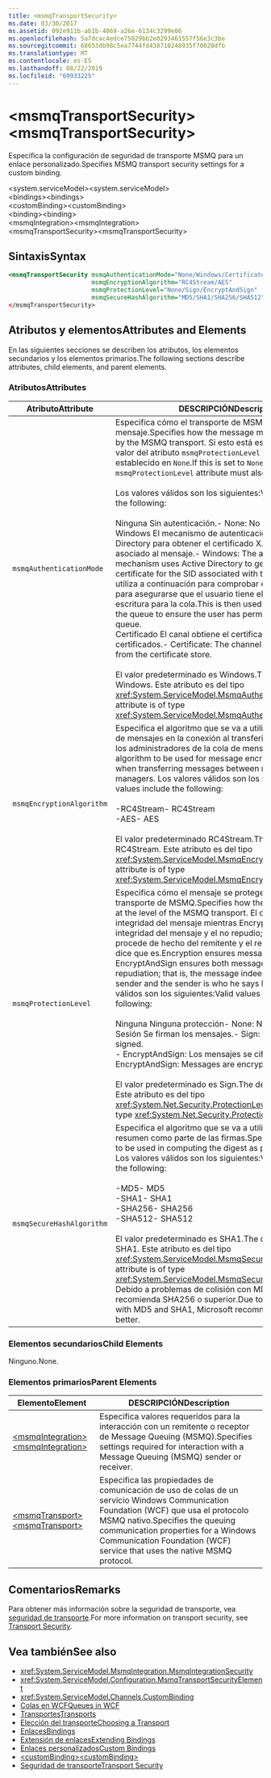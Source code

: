 ```yaml
---
title: <msmqTransportSecurity>
ms.date: 03/30/2017
ms.assetid: 092e911b-ab1b-4069-a26e-6134c3299e06
ms.openlocfilehash: 5a7dcac4edce75029bb2e0293461557f56e3c3be
ms.sourcegitcommit: 68653db98c5ea7744fd438710248935f70020dfb
ms.translationtype: MT
ms.contentlocale: es-ES
ms.lasthandoff: 08/22/2019
ms.locfileid: "69933225"
---
```

# <a name="msmqtransportsecurity"></a><span data-ttu-id="7aabe-101">\<msmqTransportSecurity></span><span class="sxs-lookup"><span data-stu-id="7aabe-101">\<msmqTransportSecurity></span></span>
<span data-ttu-id="7aabe-102">Especifica la configuración de seguridad de transporte MSMQ para un enlace personalizado.</span><span class="sxs-lookup"><span data-stu-id="7aabe-102">Specifies MSMQ transport security settings for a custom binding.</span></span>  
  
 <span data-ttu-id="7aabe-103">\<system.serviceModel></span><span class="sxs-lookup"><span data-stu-id="7aabe-103">\<system.serviceModel></span></span>  
<span data-ttu-id="7aabe-104">\<bindings></span><span class="sxs-lookup"><span data-stu-id="7aabe-104">\<bindings></span></span>  
<span data-ttu-id="7aabe-105">\<customBinding></span><span class="sxs-lookup"><span data-stu-id="7aabe-105">\<customBinding></span></span>  
<span data-ttu-id="7aabe-106">\<binding></span><span class="sxs-lookup"><span data-stu-id="7aabe-106">\<binding></span></span>  
<span data-ttu-id="7aabe-107">\<msmqIntegration></span><span class="sxs-lookup"><span data-stu-id="7aabe-107">\<msmqIntegration></span></span>  
<span data-ttu-id="7aabe-108">\<msmqTransportSecurity></span><span class="sxs-lookup"><span data-stu-id="7aabe-108">\<msmqTransportSecurity></span></span>  
  
## <a name="syntax"></a><span data-ttu-id="7aabe-109">Sintaxis</span><span class="sxs-lookup"><span data-stu-id="7aabe-109">Syntax</span></span>  
  
```xml  
<msmqTransportSecurity msmqAuthenticationMode="None/Windows/Certificate"
                       msmqEncryptionAlgorithm="RC4Stream/AES"
                       msmqProtectionLevel="None/Sign/EncryptAndSign"
                       msmqSecureHashAlgorithm="MD5/SHA1/SHA256/SHA512" />
</msmqTransportSecurity>
```  
  
## <a name="attributes-and-elements"></a><span data-ttu-id="7aabe-110">Atributos y elementos</span><span class="sxs-lookup"><span data-stu-id="7aabe-110">Attributes and Elements</span></span>  
 <span data-ttu-id="7aabe-111">En las siguientes secciones se describen los atributos, los elementos secundarios y los elementos primarios.</span><span class="sxs-lookup"><span data-stu-id="7aabe-111">The following sections describe attributes, child elements, and parent elements.</span></span>  
  
### <a name="attributes"></a><span data-ttu-id="7aabe-112">Atributos</span><span class="sxs-lookup"><span data-stu-id="7aabe-112">Attributes</span></span>  
  
|<span data-ttu-id="7aabe-113">Atributo</span><span class="sxs-lookup"><span data-stu-id="7aabe-113">Attribute</span></span>|<span data-ttu-id="7aabe-114">DESCRIPCIÓN</span><span class="sxs-lookup"><span data-stu-id="7aabe-114">Description</span></span>|  
|---------------|-----------------|  
|`msmqAuthenticationMode`|<span data-ttu-id="7aabe-115">Especifica cómo el transporte de MSMQ debe autenticar el mensaje.</span><span class="sxs-lookup"><span data-stu-id="7aabe-115">Specifies how the message must be authenticated by the MSMQ transport.</span></span> <span data-ttu-id="7aabe-116">Si esto está establecido en `None`, el valor del atributo `msmqProtectionLevel` también debe estar establecido en `None`.</span><span class="sxs-lookup"><span data-stu-id="7aabe-116">If this is set to `None`, the value of the `msmqProtectionLevel` attribute must also be set to `None`.</span></span><br /><br /> <span data-ttu-id="7aabe-117">Los valores válidos son los siguientes:</span><span class="sxs-lookup"><span data-stu-id="7aabe-117">Valid values include the following:</span></span><br /><br /> <span data-ttu-id="7aabe-118">Ninguna Sin autenticación.</span><span class="sxs-lookup"><span data-stu-id="7aabe-118">-   None: No authentication.</span></span><br /><span data-ttu-id="7aabe-119">Windows El mecanismo de autenticación utiliza Active Directory para obtener el certificado X. 509 para el SID asociado al mensaje.</span><span class="sxs-lookup"><span data-stu-id="7aabe-119">-   Windows: The authentication mechanism uses Active Directory to get the X.509 certificate for the SID associated with the message.</span></span> <span data-ttu-id="7aabe-120">Esto se utiliza a continuación para comprobar el ACL de la cola para asegurarse que el usuario tiene el permiso de escritura para la cola.</span><span class="sxs-lookup"><span data-stu-id="7aabe-120">This is then used to check the ACL of the queue to ensure the user has permission to write to the queue.</span></span><br /><span data-ttu-id="7aabe-121">Certificado El canal obtiene el certificado del almacén de certificados.</span><span class="sxs-lookup"><span data-stu-id="7aabe-121">-   Certificate: The channel gets the certificate from the certificate store.</span></span><br /><br /> <span data-ttu-id="7aabe-122">El valor predeterminado es Windows.</span><span class="sxs-lookup"><span data-stu-id="7aabe-122">The default value is Windows.</span></span> <span data-ttu-id="7aabe-123">Este atributo es del tipo <xref:System.ServiceModel.MsmqAuthenticationMode>.</span><span class="sxs-lookup"><span data-stu-id="7aabe-123">This attribute is of type <xref:System.ServiceModel.MsmqAuthenticationMode>.</span></span>|  
|`msmqEncryptionAlgorithm`|<span data-ttu-id="7aabe-124">Especifica el algoritmo que se va a utilizar para el cifrado de mensajes en la conexión al transferir los mensajes entre los administradores de la cola de mensajes.</span><span class="sxs-lookup"><span data-stu-id="7aabe-124">Specifies the algorithm to be used for message encryption on the wire when transferring messages between message queue managers.</span></span> <span data-ttu-id="7aabe-125">Los valores válidos son los siguientes:</span><span class="sxs-lookup"><span data-stu-id="7aabe-125">Valid values include the following:</span></span><br /><br /> <span data-ttu-id="7aabe-126">-RC4Stream</span><span class="sxs-lookup"><span data-stu-id="7aabe-126">-   RC4Stream</span></span><br /><span data-ttu-id="7aabe-127">-AES</span><span class="sxs-lookup"><span data-stu-id="7aabe-127">-   AES</span></span><br /><br /> <span data-ttu-id="7aabe-128">El valor predeterminado RC4Stream.</span><span class="sxs-lookup"><span data-stu-id="7aabe-128">The default value is RC4Stream.</span></span> <span data-ttu-id="7aabe-129">Este atributo es del tipo <xref:System.ServiceModel.MsmqEncryptionAlgorithm>.</span><span class="sxs-lookup"><span data-stu-id="7aabe-129">This attribute is of type <xref:System.ServiceModel.MsmqEncryptionAlgorithm>.</span></span>|  
|`msmqProtectionLevel`|<span data-ttu-id="7aabe-130">Especifica cómo el mensaje se protege en el nivel del transporte de MSMQ.</span><span class="sxs-lookup"><span data-stu-id="7aabe-130">Specifies how the message is secured at the level of the MSMQ transport.</span></span> <span data-ttu-id="7aabe-131">El cifrado asegura la integridad del mensaje mientras EncryptAndSign asegura la integridad del mensaje y el no repudio; es decir, el mensaje procede de hecho del remitente y el remitente es quien dice que es.</span><span class="sxs-lookup"><span data-stu-id="7aabe-131">Encryption ensures message integrity while EncryptAndSign ensures both message integrity and non-repudiation; that is, the message indeed comes from the sender and the sender is who he says he is.</span></span> <span data-ttu-id="7aabe-132">Los valores válidos son los siguientes:</span><span class="sxs-lookup"><span data-stu-id="7aabe-132">Valid values include the following:</span></span><br /><br /> <span data-ttu-id="7aabe-133">Ninguna Ninguna protección</span><span class="sxs-lookup"><span data-stu-id="7aabe-133">-   None: No protection.</span></span><br /><span data-ttu-id="7aabe-134">Sesión Se firman los mensajes.</span><span class="sxs-lookup"><span data-stu-id="7aabe-134">-   Sign: Messages are signed.</span></span><br /><span data-ttu-id="7aabe-135">-   EncryptAndSign: Los mensajes se cifran y firman.</span><span class="sxs-lookup"><span data-stu-id="7aabe-135">-   EncryptAndSign: Messages are encrypted and signed.</span></span><br /><br /> <span data-ttu-id="7aabe-136">El valor predeterminado es Sign.</span><span class="sxs-lookup"><span data-stu-id="7aabe-136">The default value is Sign.</span></span> <span data-ttu-id="7aabe-137">Este atributo es del tipo <xref:System.Net.Security.ProtectionLevel>.</span><span class="sxs-lookup"><span data-stu-id="7aabe-137">This attribute is of type <xref:System.Net.Security.ProtectionLevel>.</span></span>|  
|`msmqSecureHashAlgorithm`|<span data-ttu-id="7aabe-138">Especifica el algoritmo que se va a utilizar para calcular el resumen como parte de las firmas.</span><span class="sxs-lookup"><span data-stu-id="7aabe-138">Specifies the algorithm to be used in computing the digest as part of signatures.</span></span> <span data-ttu-id="7aabe-139">Los valores válidos son los siguientes:</span><span class="sxs-lookup"><span data-stu-id="7aabe-139">Valid values include the following:</span></span><br /><br /> <span data-ttu-id="7aabe-140">-MD5</span><span class="sxs-lookup"><span data-stu-id="7aabe-140">-   MD5</span></span><br /><span data-ttu-id="7aabe-141">-SHA1</span><span class="sxs-lookup"><span data-stu-id="7aabe-141">-   SHA1</span></span><br /><span data-ttu-id="7aabe-142">-SHA256</span><span class="sxs-lookup"><span data-stu-id="7aabe-142">-   SHA256</span></span><br /><span data-ttu-id="7aabe-143">-SHA512</span><span class="sxs-lookup"><span data-stu-id="7aabe-143">-   SHA512</span></span><br /><br /> <span data-ttu-id="7aabe-144">El valor predeterminado es SHA1.</span><span class="sxs-lookup"><span data-stu-id="7aabe-144">The default value is SHA1.</span></span> <span data-ttu-id="7aabe-145">Este atributo es del tipo <xref:System.ServiceModel.MsmqSecureHashAlgorithm>.</span><span class="sxs-lookup"><span data-stu-id="7aabe-145">This attribute is of type <xref:System.ServiceModel.MsmqSecureHashAlgorithm>.</span></span><br><span data-ttu-id="7aabe-146">Debido a problemas de colisión con MD5 y SHA1, Microsoft recomienda SHA256 o superior.</span><span class="sxs-lookup"><span data-stu-id="7aabe-146">Due to collision problems with MD5 and SHA1, Microsoft recommends SHA256 or better.</span></span>|  
  
### <a name="child-elements"></a><span data-ttu-id="7aabe-147">Elementos secundarios</span><span class="sxs-lookup"><span data-stu-id="7aabe-147">Child Elements</span></span>  
 <span data-ttu-id="7aabe-148">Ninguno.</span><span class="sxs-lookup"><span data-stu-id="7aabe-148">None.</span></span>  
  
### <a name="parent-elements"></a><span data-ttu-id="7aabe-149">Elementos primarios</span><span class="sxs-lookup"><span data-stu-id="7aabe-149">Parent Elements</span></span>  
  
|<span data-ttu-id="7aabe-150">Elemento</span><span class="sxs-lookup"><span data-stu-id="7aabe-150">Element</span></span>|<span data-ttu-id="7aabe-151">DESCRIPCIÓN</span><span class="sxs-lookup"><span data-stu-id="7aabe-151">Description</span></span>|  
|-------------|-----------------|  
|[<span data-ttu-id="7aabe-152">\<msmqIntegration></span><span class="sxs-lookup"><span data-stu-id="7aabe-152">\<msmqIntegration></span></span>](msmqintegration.md)|<span data-ttu-id="7aabe-153">Especifica valores requeridos para la interacción con un remitente o receptor de Message Queuing (MSMQ).</span><span class="sxs-lookup"><span data-stu-id="7aabe-153">Specifies settings required for interaction with a Message Queuing (MSMQ) sender or receiver.</span></span>|  
|[<span data-ttu-id="7aabe-154">\<msmqTransport></span><span class="sxs-lookup"><span data-stu-id="7aabe-154">\<msmqTransport></span></span>](msmqtransport.md)|<span data-ttu-id="7aabe-155">Especifica las propiedades de comunicación de uso de colas de un servicio Windows Communication Foundation (WCF) que usa el protocolo MSMQ nativo.</span><span class="sxs-lookup"><span data-stu-id="7aabe-155">Specifies the queuing communication properties for a Windows Communication Foundation (WCF) service that uses the native MSMQ protocol.</span></span>|  
  
## <a name="remarks"></a><span data-ttu-id="7aabe-156">Comentarios</span><span class="sxs-lookup"><span data-stu-id="7aabe-156">Remarks</span></span>  
 <span data-ttu-id="7aabe-157">Para obtener más información sobre la seguridad de transporte, vea [seguridad de transporte](../../../wcf/feature-details/transport-security.md).</span><span class="sxs-lookup"><span data-stu-id="7aabe-157">For more information on transport security, see [Transport Security](../../../wcf/feature-details/transport-security.md).</span></span>  
  
## <a name="see-also"></a><span data-ttu-id="7aabe-158">Vea también</span><span class="sxs-lookup"><span data-stu-id="7aabe-158">See also</span></span>

- <xref:System.ServiceModel.MsmqIntegration.MsmqIntegrationSecurity>
- <xref:System.ServiceModel.Configuration.MsmqTransportSecurityElement>
- <xref:System.ServiceModel.Channels.CustomBinding>
- [<span data-ttu-id="7aabe-159">Colas en WCF</span><span class="sxs-lookup"><span data-stu-id="7aabe-159">Queues in WCF</span></span>](../../../wcf/feature-details/queues-in-wcf.md)
- [<span data-ttu-id="7aabe-160">Transportes</span><span class="sxs-lookup"><span data-stu-id="7aabe-160">Transports</span></span>](../../../wcf/feature-details/transports.md)
- [<span data-ttu-id="7aabe-161">Elección del transporte</span><span class="sxs-lookup"><span data-stu-id="7aabe-161">Choosing a Transport</span></span>](../../../wcf/feature-details/choosing-a-transport.md)
- [<span data-ttu-id="7aabe-162">Enlaces</span><span class="sxs-lookup"><span data-stu-id="7aabe-162">Bindings</span></span>](../../../wcf/bindings.md)
- [<span data-ttu-id="7aabe-163">Extensión de enlaces</span><span class="sxs-lookup"><span data-stu-id="7aabe-163">Extending Bindings</span></span>](../../../wcf/extending/extending-bindings.md)
- [<span data-ttu-id="7aabe-164">Enlaces personalizados</span><span class="sxs-lookup"><span data-stu-id="7aabe-164">Custom Bindings</span></span>](../../../wcf/extending/custom-bindings.md)
- [<span data-ttu-id="7aabe-165">\<customBinding></span><span class="sxs-lookup"><span data-stu-id="7aabe-165">\<customBinding></span></span>](custombinding.md)
- [<span data-ttu-id="7aabe-166">Seguridad de transporte</span><span class="sxs-lookup"><span data-stu-id="7aabe-166">Transport Security</span></span>](../../../wcf/feature-details/transport-security.md)
